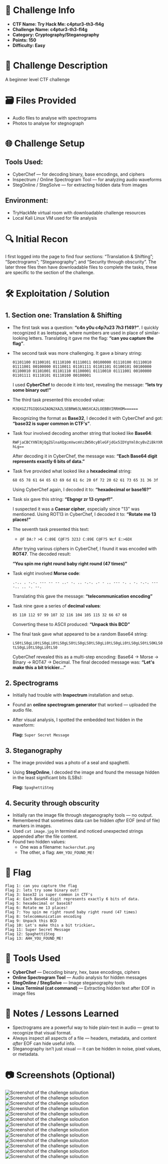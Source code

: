 # 📌 Challenge Info

- **CTF Name: Try Hack Me: c4ptur3-th3-fl4g**
- **Challenge Name: c4ptur3-th3-fl4g**
- **Category: Cryptography/Steganography**
- **Points: 150**
- **Difficulty: Easy**

# 🧠 Challenge Description

A beginner level CTF challenge

# 🗃️ Files Provided

- Audio files to analyse with spectrograms
- Photos to analyse for stegnograph

# 🌐 Challenge Setup

## **Tools Used:**

- CyberChef — for decoding binary, base encodings, and ciphers
- Inspectrum / Online Spectrogram Tool — for analyzing audio waveforms
- StegOnline / StegSolve — for extracting hidden data from images

## **Environment:**

- TryHackMe virtual room with downloadable challenge resources
- Local Kali Linux VM used for file analysis

# 🔍 Initial Recon

I first logged into the page to find four sections: “Translation & Shifting”; “Spectrograms”; “Steganography”; and “Security through obscurity”. The later three files then have downloadable files to complete the tasks, these are specific to the section of the challenge.

# 🛠️ Exploitation / Solution

## 1. Section one: Translation & Shifting

- The first task was a question: **“c4n y0u c4p7u23 7h3 f149?”**. I quickly recognized it as leetspeak, where numbers are used in place of similar-looking letters. Translating it gave me the flag: **“can you capture the flag”**.
- The second task was more challenging. It gave a binary string:
    
    `01101100 01100101 01110100 01110011 00100000 01110100 01110010 01111001 00100000 01110011 01101111 01101101 01100101 00100000 01100010 01101001 01101110 01100001 01110010 01111001 00100000 01101111 01110101 01110100 00100001`
    
    I used **CyberChef** to decode it into text, revealing the message: **“lets try some binary out!”**
    
- The third task presented this encoded value:
    
    `MJQXGZJTGIQGS4ZAON2XAZLSEBRW63LNN5XCA2LOEBBVIRRHOM======`
    
    Recognizing the format as **Base32**, I decoded it with CyberChef and got: **“base32 is super common in CTF's”**.
    
- Task four involved decoding another string that looked like **Base64**:
    
    `RWFjaCBCYXNlNjQgZGlnaXQgcmVwcmVzZW50cyBleGFjdGx5IDYgYml0cyBvZiBkYXRhLg==`
    
    After decoding it in CyberChef, the message was: **“Each Base64 digit represents exactly 6 bits of data.”**
    
- Task five provided what looked like a **hexadecimal** string:
    
    `68 65 78 61 64 65 63 69 6d 61 6c 20 6f 72 20 62 61 73 65 31 36 3f`
    
    Using CyberChef again, I decoded it to: **“hexadecimal or base16?”**
    
- Task six gave this string: **“Ebgngr zr 13 cynprf!”**.
    
    I suspected it was a **Caesar cipher**, especially since "13" was mentioned. Using ROT13 in CyberChef, I decoded it to: **“Rotate me 13 places!”**
    
- The seventh task presented this text:
    - `@F DA:? >6 C:89E C@F?5 323J C:89E C@F?5 Wcf E:>6DX`
    
    After trying various ciphers in CyberChef, I found it was encoded with **ROT47**. The decoded result:
    
    **“You spin me right round baby right round (47 times)”**
    
- Task eight involved **Morse code**:
    
    `.-.. . -.-. --- -- -- ..- -. .. -.-. .- - .. --- -. . -. -.-. --- -.. .. -. --.`
    
    Translating this gave the message: **“telecommunication encoding”**
    
- Task nine gave a series of **decimal values**:
    
    `85 110 112 97 99 107 32 116 104 105 115 32 66 67 68`
    
    Converting these to ASCII produced: **“Unpack this BCD”**
    
- The final task gave what appeared to be a random Base64 string:
    
    `LS0tLS0gLi0tLS0gLi0tLS0gLS0tLS0gLS0tLS0gLi0tLS0gLi0tLS0gLS0tLS0KLS0tLS0gLi0tLS0gLi0tLS0`
    
    CyberChef revealed this as a multi-step encoding: Base64 → Morse → Binary → ROT47 → Decimal. The final decoded message was: **“Let's make this a bit trickier…”**
    

## 2. Spectrograms

- Initially had trouble with **Inspectrum** installation and setup.
- Found an **online spectrogram generator** that worked — uploaded the audio file.
- After visual analysis, I spotted the embedded text hidden in the waveform:
    
    **Flag:** `Super Secret Message`
    

## 3. Steganography

- The image provided was a photo of a seal and spaghetti.
- Using **StegOnline**, I decoded the image and found the message hidden in the least significant bits (LSBs):
    
    **Flag:** `SpaghettiSteg`
    

## 4. Security through obscurity

- Initially ran the image file through steganography tools — no output.
- Remembered that sometimes data can be hidden *after* EOF (end of file) markers in images.
- Used `cat image.jpg` in terminal and noticed unexpected strings appended after the file content.
- Found two hidden values:
    - One was a filename: `hackerchat.png`
    - The other, a flag: `AHH_YOU_FOUND_ME!`

# 🏴 Flag

```
Flag 1: can you capture the flag  
Flag 2: lets try some binary out!  
Flag 3: base32 is super common in CTF's  
Flag 4: Each Base64 digit represents exactly 6 bits of data.  
Flag 5: hexadecimal or base16?  
Flag 6: Rotate me 13 places!  
Flag 7: You spin me right round baby right round (47 times)  
Flag 8: telecommunication encoding  
Flag 9: Unpack this BCD  
Flag 10: Let's make this a bit trickier…  
Flag 11: Super Secret Message  
Flag 12: SpaghettiSteg  
Flag 13: AHH_YOU_FOUND_ME!
```

# 🧪 Tools Used

- **CyberChef** — Decoding binary, hex, base encodings, ciphers
- **Online Spectrogram Tool** — Audio analysis for hidden messages
- **StegOnline / StegSolve** — Image steganography tools
- **Linux Terminal (cat command)** — Extracting hidden text after EOF in image files

# 📝 Notes / Lessons Learned

- Spectrograms are a powerful way to hide plain-text in audio — great to recognize that visual format.
- Always inspect all aspects of a file — headers, metadata, and content *after* EOF can hide useful info.
- Steganography isn’t just visual — it can be hidden in noise, pixel values, or metadata.

# 📷 Screenshots (Optional)
![Screenshot of the challenge soloution](https://github.com/KieranPritchard/CTF-Write-Ups/blob/main/TryHackMe/c4ptur3-th3-fl4g/c4ptur3_th3_fl4g_1.png)
![Screenshot of the challenge soloution](https://github.com/KieranPritchard/CTF-Write-Ups/blob/main/TryHackMe/c4ptur3-th3-fl4g/c4ptur3_th3_fl4g_2.png)
![Screenshot of the challenge soloution](https://github.com/KieranPritchard/CTF-Write-Ups/blob/main/TryHackMe/c4ptur3-th3-fl4g/c4ptur3_th3_fl4g_3.png)
![Screenshot of the challenge soloution](https://github.com/KieranPritchard/CTF-Write-Ups/blob/main/TryHackMe/c4ptur3-th3-fl4g/c4ptur3_th3_fl4g_4.png)
![Screenshot of the challenge soloution](https://github.com/KieranPritchard/CTF-Write-Ups/blob/main/TryHackMe/c4ptur3-th3-fl4g/c4ptur3_th3_fl4g_5.png)
![Screenshot of the challenge soloution](https://github.com/KieranPritchard/CTF-Write-Ups/blob/main/TryHackMe/c4ptur3-th3-fl4g/c4ptur3_th3_fl4g_6.png)
![Screenshot of the challenge soloution](https://github.com/KieranPritchard/CTF-Write-Ups/blob/main/TryHackMe/c4ptur3-th3-fl4g/c4ptur3_th3_fl4g_7.png)
![Screenshot of the challenge soloution](https://github.com/KieranPritchard/CTF-Write-Ups/blob/main/TryHackMe/c4ptur3-th3-fl4g/c4ptur3_th3_fl4g_8.png)
![Screenshot of the challenge soloution](https://github.com/KieranPritchard/CTF-Write-Ups/blob/main/TryHackMe/c4ptur3-th3-fl4g/c4ptur3_th3_fl4g_9.png)
![Screenshot of the challenge soloution](https://github.com/KieranPritchard/CTF-Write-Ups/blob/main/TryHackMe/c4ptur3-th3-fl4g/c4ptur3_th3_fl4g_10.png)
![Screenshot of the challenge soloution](https://github.com/KieranPritchard/CTF-Write-Ups/blob/main/TryHackMe/c4ptur3-th3-fl4g/c4ptur3_th3_fl4g_11.png)
![Screenshot of the challenge soloution](https://github.com/KieranPritchard/CTF-Write-Ups/blob/main/TryHackMe/c4ptur3-th3-fl4g/c4ptur3_th3_fl4g_12.png)
![Screenshot of the challenge soloution](https://github.com/KieranPritchard/CTF-Write-Ups/blob/main/TryHackMe/c4ptur3-th3-fl4g/c4ptur3_th3_fl4g_13.png)
